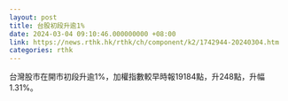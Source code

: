 ```yaml
---
layout: post
title: 台股初段升逾1%
date: 2024-03-04 09:10:46.000000000 +08:00
link: https://news.rthk.hk/rthk/ch/component/k2/1742944-20240304.htm
categories: rthk
---
```


台灣股市在開市初段升逾1%，加權指數較早時報19184點，升248點，升幅1.31%。
